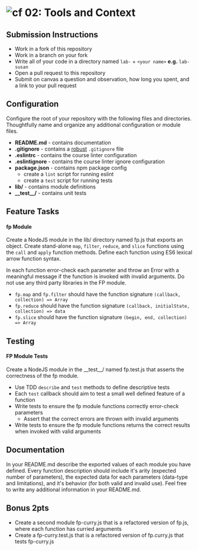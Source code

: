 ![cf](https://i.imgur.com/7v5ASc8.png) 02: Tools and Context
======

## Submission Instructions
* Work in a fork of this repository
* Work in a branch on your fork
* Write all of your code in a directory named `lab-` + `<your name>` **e.g.** `lab-susan`
* Open a pull request to this repository
* Submit on canvas a question and observation, how long you spent, and a link to your pull request

## Configuration 
Configure the root of your repository with the following files and directories. Thoughtfully name and organize any additional configuration or module files.
* **README.md** - contains documentation
* **.gitignore** - contains a [robust](http://gitignore.io) `.gitignore` file 
* **.eslintrc** - contains the course linter configuration
* **.eslintignore** - contains the course linter ignore configuration
* **package.json** - contains npm package config
  * create a `lint` script for running eslint
  * create a `test` script for running tests
* **lib/** - contains module definitions
* **\_\_test\_\_/** - contains unit tests

## Feature Tasks
#### fp Module
Create a NodeJS module in the lib/ directory named fp.js that exports an object. Create stand-alone `map`, `filter`, `reduce`, and `slice` functions using the `call` and `apply` function methods. Define each function using ES6 lexical arrow function syntax. 

In each function error-check each parameter and throw an Error with a meaningful message if the function is invoked with invalid arguments. Do not use any third party libraries in the FP module.

* `fp.map` and `fp.filter` should have the function signature `(callback, collection) => Array`
* `fp.reduce` should have the function signature `(callback, initialState, collection) => data`
* `fp.slice` should have the function signature `(begin, end, collection) => Array`

## Testing
#### FP Module Tests
Create a NodeJS module in the \_\_test\_\_/ named fp.test.js that asserts the correctness of the fp module.  

* Use TDD `describe` and `test` methods to define descriptive tests 
* Each `test` callback should aim to test a small well defined feature of a function
* Write tests to ensure the fp module functions correctly error-check parameters
  * Assert that the correct errors are thrown with invalid arguments
* Write tests to ensure the fp module functions returns the correct results when invoked with valid arguments

##  Documentation
In your README.md describe the exported values of each module you have defined. Every function description should include it's arity (expected number of parameters), the expected data for each parameters (data-type and limitations), and it's behavior (for both valid and invalid use). Feel free to write any additional information in your README.md.

## Bonus 2pts
* Create a second module fp-curry.js that is a refactored version of fp.js, where each function has curried arguments
* Create a fp-curry.test.js that is a refactored version of fp.curry.js that tests fp-curry.js
